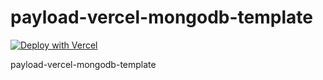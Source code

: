 # payload-vercel-mongodb-template

[![Deploy with Vercel](https://vercel.com/button)](https://vercel.com/new/clone?repository-url=https://github.com/payloadcms/payload/tree/main/templates/with-vercel-mongodb&project-name=payload-project&env=PAYLOAD_SECRET&build-command=pnpm%20run%20ci&stores=%5B%7B%22type%22:%22blob%22%7D%5D&integration-ids=oac_jnzmjqM10gllKmSrG0SGrHOH)

payload-vercel-mongodb-template

